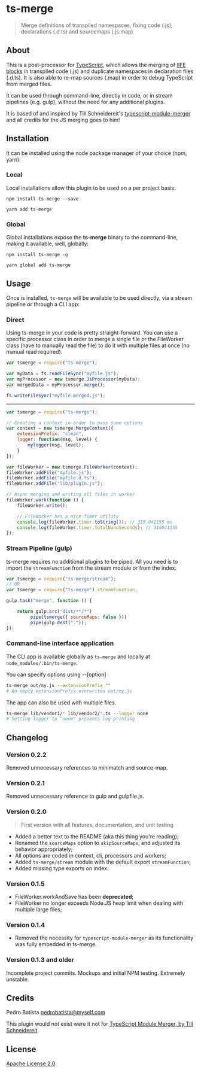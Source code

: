 # ts-merge

> Merge definitions of transpiled namespaces, fixing code (.js), declarations (.d.ts) and sourcemaps (.js.map)

## About

This is a post-processor for [TypeScript](https://www.typescriptlang.org/), which allows the merging of [IIFE blocks](https://developer.mozilla.org/en-US/docs/Glossary/IIFE) in transpiled code (.js) and duplicate namespaces in declaration files (.d.ts). It is also able to re-map sources (.map) in order to debug TypeScript from merged files.

It can be used through command-line, directly in code, or in stream pipelines (e.g. gulp), without the need for any additional plugins.

It is based of and inspired by Till Schneidereit's [typescript-module-merger](https://github.com/tschneidereit/typescript-module-merger) and all credits for the JS merging goes to him!

## Installation

It can be installed using the node package manager of your choice (npm, yarn):

### Local

Local installations allow this plugin to be used on a per project basis:

`npm install ts-merge --save`

`yarn add ts-merge`

### Global

Global installations expose the **ts-merge** binary to the command-line, making it available, well, globally:

`npm install ts-merge -g`

`yarn global add ts-merge`

## Usage

Once is installed, `ts-merge` will be available to be used directly, via a stream pipeline or through a CLI app:

### Direct

Using ts-merge in your code is pretty straight-forward. You can use a specific processor class in order to merge a single file or the FileWorker class (have to manually read the file) to do it with multiple files at once (no manual read required).

```javascript
var tsmerge = require("ts-merge");

var myData = fs.readFileSync("myfile.js");
var myProcessor = new tsmerge.JsProcessor(myData);
var mergedData = myProcessor.merge();

fs.writeFileSync("myfile.merged.js");
```

---

```javascript
var tsmerge = require("ts-merge");

// Creating a context in order to pass some options
var context = new tsmerge.MergeContext({
    extensionPrefix: "clean",
    logger: function(msg, level) {
        mylogger(msg, level);
    }
});

var fileWorker = new tsmerge.FileWorker(context);
fileWorker.addFile("myfile.js");
fileWorker.addFile("myfile.d.ts");
fileWorker.addFile("lib/plugin.js");

// Async merging and writing all files in worker
fileWorker.work(function () {
    fileWorker.write();

    // FileWorker has a nice Timer utility
    console.log(fileWorker.timer.toString()); // 315.041155 ms
    console.log(fileWorker.timer.totalNanoSeconds); // 315041155
});
```

### Stream Pipeline (gulp)

ts-merge requires no additional plugins to be piped. All you need is to import the `streamFunction` from the stream module or from the index.

```javascript
var tsmerge = require("ts-merge/stream");
// OR
var tsmerge = require("ts-merge").streamFunction;

gulp.task("merge", function () {

    return gulp.src("dist/**/*")
        .pipe(tsmerge({ sourceMaps: false }))
        .pipe(gulp.dest("."));
});
```

### Command-line interface application

The CLI app is available globally as `ts-merge` and locally at `node_modules/.bin/ts-merge`.

You can specify options using --[option]

```sh
ts-merge out/my.js --extensionPrefix ""
# An empty extensionPrefix overwrites out/my.js
```

The app can also be used with multiple files.

```sh
ts-merge lib/vendor1/* lib/vendor2/*.ts --logger none
# Setting logger to "none" prevents log printing
```

## Changelog

### Version 0.2.2

Removed unnecessary references to minimatch and source-map.

### Version 0.2.1

Removed unnecessary reference to gulp and gulpfile.js.

### Version 0.2.0

> First version with all features, documentation, and unit testing

- Added a better text to the README (aka this thing you're reading);
- Renamed the `sourceMaps` option to `skipSourceMaps`, and adjusted its behavior appropriately;
- All options are coded in context, cli, processors and workers;
- Added `ts-merge/stream` module with the default export `streamFunction`;
- Added missing type exports on index.

### Version 0.1.5

- FileWorker.workAndSave has been **deprecated**;
- FileWorker no longer exceeds Node.JS heap limit when dealing with multiple large files;

### Version 0.1.4

- Removed the necessity for `typescript-module-merger` as its functionality was fully embedded in ts-merge.

### Version 0.1.3 and older

Incomplete project commits. Mockups and initial NPM testing. Extremely unstable.

## Credits

Pedro Batista <pedrobatista@myself.com>

This plugin would not exist were it not for [TypeScript Module Merger, by Till Schneidereit](https://github.com/tschneidereit/typescript-module-merger).

## License

[Apache License 2.0](https://github.com/pjbatista/ts-merge/blob/master/LICENSE)
